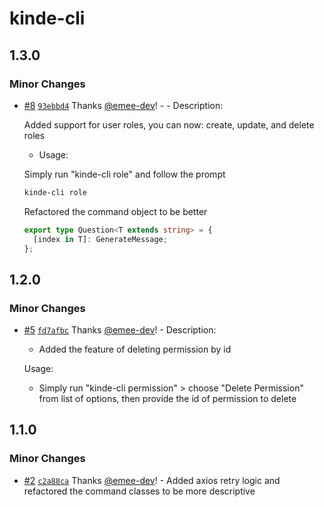 # kinde-cli

## 1.3.0

### Minor Changes

- [#8](https://github.com/emee-dev/kinde_cli/pull/8) [`93ebbd4`](https://github.com/emee-dev/kinde_cli/commit/93ebbd4cb92cd7495642470fe132c97a6162ef25) Thanks [@emee-dev](https://github.com/emee-dev)! - - Description:

  Added support for user roles, you can now: create, update, and delete roles

  - Usage:

  Simply run "kinde-cli role" and follow the prompt

  ```bash
  kinde-cli role
  ```

  Refactored the command object to be better

  ```ts
  export type Question<T extends string> = {
    [index in T]: GenerateMessage;
  };
  ```

## 1.2.0

### Minor Changes

- [#5](https://github.com/emee-dev/kinde_cli/pull/5) [`fd7afbc`](https://github.com/emee-dev/kinde_cli/commit/fd7afbca3dd1743732308ab5386ccb835016be0a) Thanks [@emee-dev](https://github.com/emee-dev)! - Description:

  - Added the feature of deleting permission by id

  Usage:

  - Simply run "kinde-cli permission" > choose "Delete Permission" from list of options, then provide the id of permission to delete

## 1.1.0

### Minor Changes

- [#2](https://github.com/emee-dev/kinde_cli/pull/2) [`c2a88ca`](https://github.com/emee-dev/kinde_cli/commit/c2a88ca674a1b19dca5fbcc8c54847dfa38f4523) Thanks [@emee-dev](https://github.com/emee-dev)! - Added axios retry logic and refactored the command classes to be more descriptive
